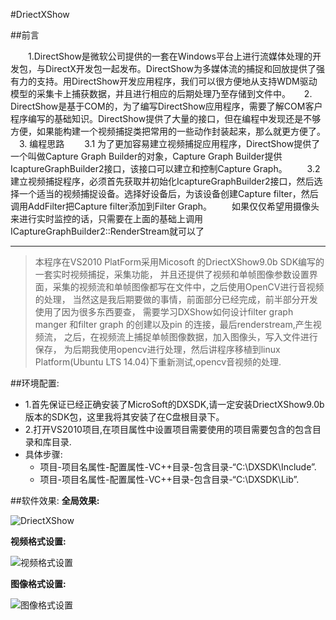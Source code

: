 #DriectXShow

##前言

　　1.DirectShow是微软公司提供的一套在Windows平台上进行流媒体处理的开发包，与DirectX开发包一起发布。DirectShow为多媒体流的捕捉和回放提供了强有力的支持。用DirectShow开发应用程序，我们可以很方便地从支持WDM驱动模型的采集卡上捕获数据，并且进行相应的后期处理乃至存储到文件中。
　 2. DirectShow是基于COM的，为了编写DirectShow应用程序，需要了解COM客户程序编写的基础知识。DirectShow提供了大量的接口，但在编程中发现还是不够方便，如果能构建一个视频捕捉类把常用的一些动作封装起来，那么就更方便了。
　3. 编程思路
　　3.1 为了更加容易建立视频捕捉应用程序，DirectShow提供了一个叫做Capture Graph Builder的对象，Capture Graph Builder提供IcaptureGraphBuilder2接口，该接口可以建立和控制Capture Graph。
　　3.2 建立视频捕捉程序，必须首先获取并初始化IcaptureGraphBuilder2接口，然后选择一个适当的视频捕捉设备。选择好设备后，为该设备创建Capture filter，然后调用AddFilter把Capture filter添加到Filter Graph。
　　如果仅仅希望用摄像头来进行实时监控的话，只需要在上面的基础上调用ICaptureGraphBuilder2::RenderStream就可以了

------------

>本程序在VS2010 PlatForm采用Micosoft 的DriectXShow9.0b SDK编写的一套实时视频捕捉，采集功能，
并且还提供了视频和单帧图像参数设置界面，采集的视频流和单帧图像都写在文件中，之后使用OpenCV进行音视频的处理，
当然这是我后期要做的事情，前面部分已经完成，前半部分开发使用了因为很多东西要查，
需要学习DXShow如何设计filter graph manger 和filter graph 的创建以及pin 的连接，最后renderstream,产生视频流，
之后，在视频流上捕捉单帧图像数据，加入图像头，写入文件进行保存，
为后期我使用opencv进行处理，然后讲程序移植到linux Platform(Ubuntu LTS 14.04)下重新测试,opencv音视频的处理.

##环境配置:

+  1.首先保证已经正确安装了MicroSoft的DXSDK,请一定安装DriectXShow9.0b版本的SDK包，这里我将其安装了在C盘根目录下。
+  2.打开VS2010项目,在项目属性中设置项目需要使用的项目需要包含的包含目录和库目录.
+ 具体步骤:
    + 项目-项目名属性-配置属性-VC++目录-包含目录-“C:\DXSDK\Include”.
    + 项目-项目名属性-配置属性-VC++目录-包含目录-“C:\DXSDK\Lib”.

##软件效果:
**全局效果:**

![DriectXShow](./pic/1.jpg)

**视频格式设置:**

![视频格式设置](pic/spcs.png)

**图像格式设置:**

![图像格式设置](./pic/txgs.png)
